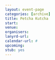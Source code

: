 ```yaml
---
layout: event-page
categories: [archive]
title: Petcha Kutcha
start: 
venue: 
organisers: 
lanyrd-url: 
calendar-url: #
upcoming:  
stub: yes
---
```


